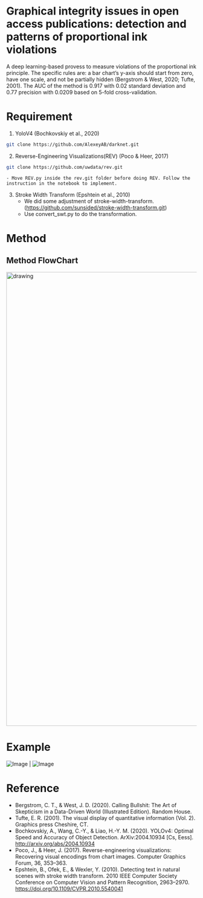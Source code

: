 # Graphical integrity issues in open access publications: detection and patterns of proportional ink violations
A deep learning-based provess to measure violations of the proportional ink principle. The specific rules are: a bar chart’s y-axis should start from zero, have one scale, and not be partially hidden (Bergstrom & West, 2020; Tufte, 2001). The AUC of the method is 0.917 with 0.02 standard deviation and 0.77 precision with 0.0209 based on 5-fold cross-validation. 

# Requirement
1. YoloV4 (Bochkovskiy et al., 2020)
```bash
git clone https://github.com/AlexeyAB/darknet.git
```
2. Reverse-Engineering Visualizations(REV) (Poco & Heer, 2017)
```bash
git clone https://github.com/uwdata/rev.git
```
    - Move REV.py inside the rev.git folder before doing REV. Follow the instruction in the notebook to implement.
3. Stroke Width Transform (Epshtein et al., 2010)
   - We did some adjustment of stroke-width-transform. (https://github.com/sunsided/stroke-width-transform.git) 
   - Use convert_swt.py to do the transformation.

# Method 
## Method FlowChart
<img src="https://github.com/PeterHuang024/Graphical_Integrity_Issues/blob/main/images/flowchart.png" alt="drawing" width="1200"/>

# Example
![Image]("https://github.com/PeterHuang024/Graphical_Integrity_Issues/blob/main/images/Example1.png") | ![Image]("https://github.com/PeterHuang024/Graphical_Integrity_Issues/blob/main/images/Example2.png")

# Reference
- Bergstrom, C. T., & West, J. D. (2020). Calling Bullshit: The Art of Skepticism in a Data-Driven World (Illustrated Edition). Random House.
- Tufte, E. R. (2001). The visual display of quantitative information (Vol. 2). Graphics press Cheshire, CT.
- Bochkovskiy, A., Wang, C.-Y., & Liao, H.-Y. M. (2020). YOLOv4: Optimal Speed and Accuracy of Object Detection. ArXiv:2004.10934 [Cs, Eess]. http://arxiv.org/abs/2004.10934
- Poco, J., & Heer, J. (2017). Reverse-engineering visualizations: Recovering visual encodings from chart images. Computer Graphics Forum, 36, 353–363.
- Epshtein, B., Ofek, E., & Wexler, Y. (2010). Detecting text in natural scenes with stroke width transform. 2010 IEEE Computer Society Conference on Computer Vision and Pattern Recognition, 2963–2970. https://doi.org/10.1109/CVPR.2010.5540041
